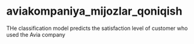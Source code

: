 # aviakompaniya_mijozlar_qoniqish
THe classification model predicts the satisfaction level of customer who used the Avia company
